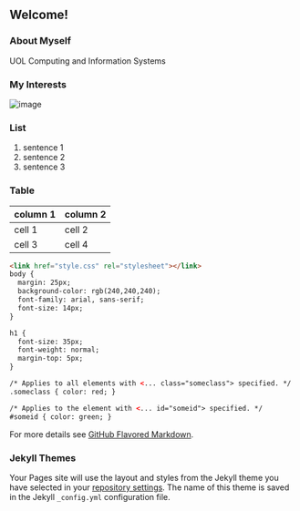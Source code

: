 <link href="style.css" rel="stylesheet"></link>

## Welcome!

### About Myself

UOL Computing and Information Systems

### My Interests

![image](https://user-images.githubusercontent.com/70319427/91633019-96995500-ea17-11ea-927d-aa7b338fcc01.png)

### List
1. sentence 1
1. sentence 2
1. sentence 3

### Table

column 1 | column 2
-------- | ---------
cell 1 | cell 2
cell 3 | cell 4 

```html
<link href="style.css" rel="stylesheet"></link>
body {
  margin: 25px;
  background-color: rgb(240,240,240);
  font-family: arial, sans-serif;
  font-size: 14px;
}

h1 {
  font-size: 35px;
  font-weight: normal;
  margin-top: 5px;
}

/* Applies to all elements with <... class="someclass"> specified. */
.someclass { color: red; }

/* Applies to the element with <... id="someid"> specified. */
#someid { color: green; }
```

For more details see [GitHub Flavored Markdown](https://guides.github.com/features/mastering-markdown/).

### Jekyll Themes

Your Pages site will use the layout and styles from the Jekyll theme you have selected in your [repository settings](https://github.com/lx0416/lx.github.io/settings). The name of this theme is saved in the Jekyll `_config.yml` configuration file.
